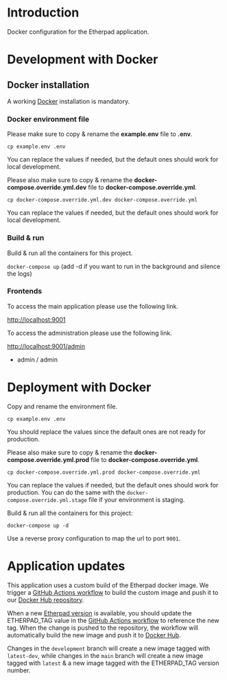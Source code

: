 # Introduction

Docker configuration for the Etherpad application.

# Development with Docker

## Docker installation

A working [Docker](https://docs.docker.com/engine/install/) installation is mandatory.

### Docker environment file

Please make sure to copy & rename the **example.env** file to **.env**.

``cp example.env .env``

You can replace the values if needed, but the default ones should work for local development.

Please also make sure to copy & rename the **docker-compose.override.yml.dev** file to **docker-compose.override.yml**.

`cp docker-compose.override.yml.dev docker-compose.override.yml`

You can replace the values if needed, but the default ones should work for local development.

### Build & run

Build & run all the containers for this project.

``docker-compose up`` (add -d if you want to run in the background and silence the logs)

### Frontends

To access the main application please use the following link.

[http://localhost:9001](http://localhost:9001)

To access the administration please use the following link.

[http://localhost:9001/admin](http://localhost:9001/admin)

+ admin / admin

# Deployment with Docker

Copy and rename the environment file.

``cp example.env .env``

You should replace the values since the default ones are not ready for production.

Please also make sure to copy & rename the **docker-compose.override.yml.prod** file to **docker-compose.override.yml**.

`cp docker-compose.override.yml.prod docker-compose.override.yml`

You can replace the values if needed, but the default ones should work for production. You can do the same with the `docker-compose.override.yml.stage` file if your environment is staging.

Build & run all the containers for this project:

`docker-compose up -d`

Use a reverse proxy configuration to map the url to port `9001`.

# Application updates

This application uses a custom build of the Etherpad docker image. We trigger a [GitHub Actions workflow](https://github.com/unil-lettres/etherpad/blob/main/.github/workflows/docker.yml) to build the custom image and push it to our [Docker Hub repository](https://hub.docker.com/repository/docker/unillett/etherpad/general).

When a new [Etherpad version](https://github.com/ether/etherpad-lite/tags) is available, you should update the ETHERPAD_TAG value in the [GitHub Actions workflow](https://github.com/unil-lettres/etherpad/blob/main/.github/workflows/docker.yml) to reference the new tag. When the change is pushed to the repository, the workflow will automatically build the new image and push it to [Docker Hub](https://hub.docker.com/repository/docker/unillett/etherpad/general).

Changes in the `development` branch will create a new image tagged with `latest-dev`, while changes in the `main` branch will create a new image tagged with `latest` & a new image tagged with the ETHERPAD_TAG version number.
